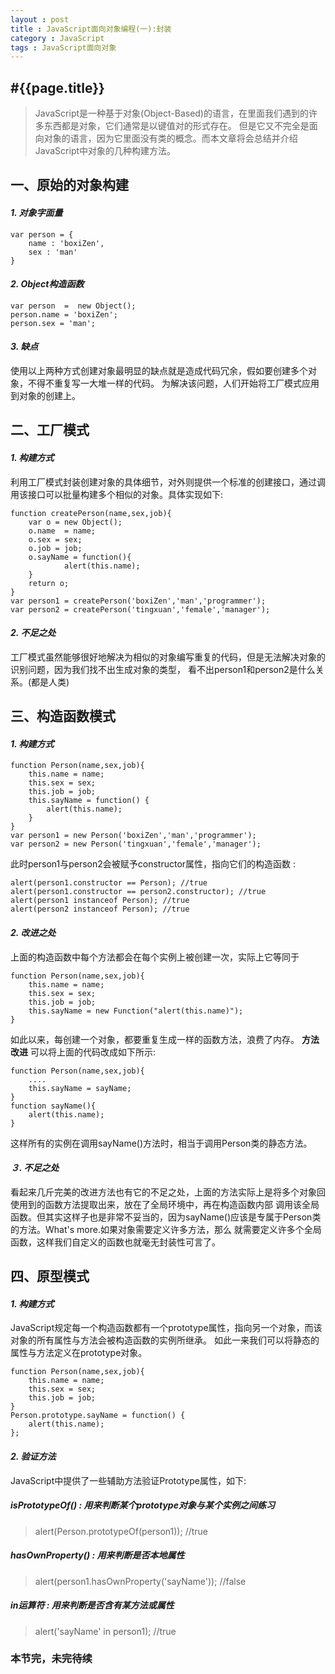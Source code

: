 ```yaml
---
layout : post
title : JavaScript面向对象编程(一):封装
category : JavaScript
tags : JavaScript面向对象
---
```


#**{{page.title}}**
---
> JavaScript是一种基于对象(Object-Based)的语言，在里面我们遇到的许多东西都是对象，它们通常是以键值对的形式存在。
> 但是它又不完全是面向对象的语言，因为它里面没有类的概念。而本文章将会总结并介绍JavaScript中对象的几种构建方法。

## 一、原始的对象构建
#### *1. 对象字面量*
    var person = {
        name : 'boxiZen',
        sex : 'man'
    }
#### *2. Object构造函数*
    var person  =  new Object();
    person.name = 'boxiZen';
    person.sex = 'man';
#### *3. 缺点*
使用以上两种方式创建对象最明显的缺点就是造成代码冗余，假如要创建多个对象，不得不重复写一大堆一样的代码。
为解决该问题，人们开始将工厂模式应用到对象的创建上。


## 二、工厂模式
#### *1. 构建方式*
利用工厂模式封装创建对象的具体细节，对外则提供一个标准的创建接口，通过调用该接口可以批量构建多个相似的对象。具体实现如下:

    function createPerson(name,sex,job){
        var o = new Object();
        o.name  = name;
        o.sex = sex;
        o.job = job;
        o.sayName = function(){
                alert(this.name);
        }
        return o;
    }          
    var person1 = createPerson('boxiZen','man','programmer');
    var person2 = createPerson('tingxuan','female','manager');
#### *2. 不足之处*
工厂模式虽然能够很好地解决为相似的对象编写重复的代码，但是无法解决对象的识别问题，因为我们找不出生成对象的类型，
看不出person1和person2是什么关系。(都是人类)


## 三、构造函数模式
#### *1. 构建方式*
    function Person(name,sex,job){
        this.name = name;
        this.sex = sex;
        this.job = job;
        this.sayName = function() {
            alert(this.name);
        }
    }
    var person1 = new Person('boxiZen','man','programmer');
    var person2 = new Person('tingxuan','female','manager');
    

此时person1与person2会被赋予constructor属性，指向它们的构造函数 :

    alert(person1.constructor == Person); //true
    alert(person1.constructor == person2.constructor); //true
    alert(person1 instanceof Person); //true
    alert(person2 instanceof Person); //true
####  *2. 改进之处*
上面的构造函数中每个方法都会在每个实例上被创建一次，实际上它等同于

    function Person(name,sex,job){
        this.name = name;
        this.sex = sex;
        this.job = job;
        this.sayName = new Function("alert(this.name)");
    }
如此以来，每创建一个对象，都要重复生成一样的函数方法，浪费了内存。
**方法改进**
可以将上面的代码改成如下所示:

    function Person(name,sex,job){
        ....
        this.sayName = sayName;
    }      
    function sayName(){
        alert(this.name);
    } 
这样所有的实例在调用sayName()方法时，相当于调用Person类的静态方法。
####  *３. 不足之处*
看起来几斤完美的改进方法也有它的不足之处，上面的方法实际上是将多个对象回使用到的函数方法提取出来，放在了全局环境中，再在构造函数内部
调用该全局函数。但其实这样子也是非常不妥当的，因为sayName()应该是专属于Person类的方法。What's more.如果对象需要定义许多方法，那么
就需要定义许多个全局函数，这样我们自定义的函数也就毫无封装性可言了。


## 四、原型模式
#### *1. 构建方式*
JavaScript规定每一个构造函数都有一个prototype属性，指向另一个对象，而该对象的所有属性与方法会被构造函数的实例所继承。
如此一来我们可以将静态的属性与方法定义在prototype对象。

    function Person(name,sex,job){
        this.name = name;
        this.sex = sex;
        this.job = job;
    } 
    Person.prototype.sayName = function() {
        alert(this.name);
    };

#### *2. 验证方法*
JavaScript中提供了一些辅助方法验证Prototype属性，如下:
##### **isPrototypeOf() : 用来判断某个prototype对象与某个实例之间练习**
>alert(Person.prototypeOf(person1)); //true

##### **hasOwnProperty() : 用来判断是否本地属性**
>alert(person1.hasOwnProperty('sayName')); //false

##### **in运算符 : 用来判断是否含有某方法或属性**
>alert('sayName' in person1); //true


###  本节完，未完待续